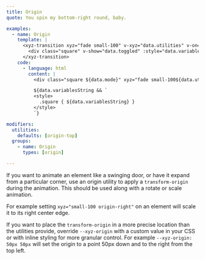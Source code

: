 ```yaml
---
title: Origin
quote: You spin my bottom-right round, baby.

examples:
  - name: Origin
    template: |
      <xyz-transition xyz="fade small-100" v-xyz="data.utilities" v-on="data.listeners">
        <div class="square" v-show="data.toggled" :style="data.variables"></div>
      </xyz-transition>
    code:
      - language: html
        content: |
          <div class="square ${data.mode}" xyz="fade small-100${data.utilitiesString && ' ' + data.utilitiesString}"></div>

          ${data.variablesString && `
          <style>
            .square { ${data.variablesString} }
          </style>
          `}

modifiers:
  utilities:
    defaults: [origin-top]
  groups:
    - name: Origin
      types: [origin]

---
```


If you want to animate an element like a swinging door, or have it expand from a particular corner, use an origin utility to apply a `transform-origin` during the animation. This should be used along with a rotate or scale animation.

For example setting `xyz="small-100 origin-right"` on an element will scale it to its right center edge.

If you want to place the `transform-origin` in a more precise location than the utilities provide, override `--xyz-origin` with a custom value in your CSS or with inline styling for more granular control. For example `--xyz-origin: 50px 50px` will set the origin to a point 50px down and to the right from the top left.
